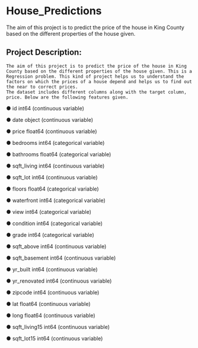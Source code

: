 # House_Predictions
The aim of this project is to predict the price of the house in King County based on the different properties of the house given.


## Project Description:
	The aim of this project is to predict the price of the house in King County based on the different properties of the house given. This is a Regression problem. This kind of project helps us to understand the factors on which the prices of a house depend and helps us to find out the near to correct prices.
	The dataset includes different columns along with the target column, price. Below are the following features given.

●	id                 int64 (continuous variable)

●	date              object (continuous variable)

●	price            float64 (continuous variable)

●	bedrooms           int64 (categorical variable)

●	bathrooms        float64 (categorical variable)

●	sqft_living        int64 (continuous variable)

●	sqft_lot           int64 (continuous variable)

●	floors           float64 (categorical variable)

●	waterfront         int64 (categorical variable)

●	view               int64 (categorical variable)

●	condition          int64 (categorical variable)

●	grade              int64 (categorical variable)

●	sqft_above         int64 (continuous variable)

●	sqft_basement      int64 (continuous variable)

●	yr_built           int64 (continuous variable)

●	yr_renovated       int64 (continuous variable)

●	zipcode            int64 (continuous variable)

●	lat              float64 (continuous variable)

●	long             float64 (continuous variable)

●	sqft_living15      int64 (continuous variable)

●	sqft_lot15         int64 (continuous variable)

